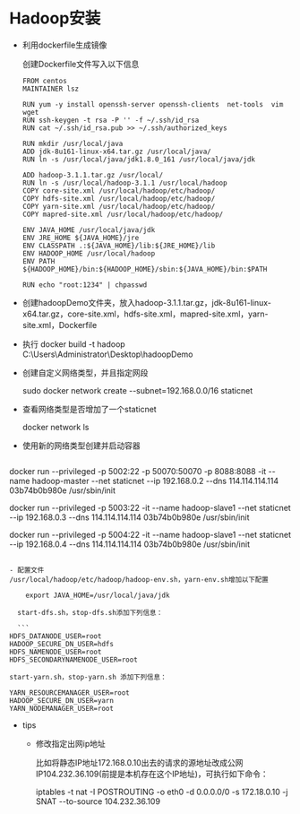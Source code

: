 # Hadoop安装

- 利用dockerfile生成镜像

    创建Dockerfile文件写入以下信息
	
    ```
    FROM centos
    MAINTAINER lsz
    
    RUN yum -y install openssh-server openssh-clients  net-tools  vim wget
    RUN ssh-keygen -t rsa -P '' -f ~/.ssh/id_rsa
    RUN cat ~/.ssh/id_rsa.pub >> ~/.ssh/authorized_keys
    
    RUN mkdir /usr/local/java
    ADD jdk-8u161-linux-x64.tar.gz /usr/local/java/
    RUN ln -s /usr/local/java/jdk1.8.0_161 /usr/local/java/jdk
    
    ADD hadoop-3.1.1.tar.gz /usr/local/
    RUN ln -s /usr/local/hadoop-3.1.1 /usr/local/hadoop
    COPY core-site.xml /usr/local/hadoop/etc/hadoop/
    COPY hdfs-site.xml /usr/local/hadoop/etc/hadoop/
    COPY yarn-site.xml /usr/local/hadoop/etc/hadoop/
    COPY mapred-site.xml /usr/local/hadoop/etc/hadoop/
    
    ENV JAVA_HOME /usr/local/java/jdk
    ENV JRE_HOME ${JAVA_HOME}/jre
    ENV CLASSPATH .:${JAVA_HOME}/lib:${JRE_HOME}/lib
    ENV HADOOP_HOME /usr/local/hadoop
    ENV PATH ${HADOOP_HOME}/bin:${HADOOP_HOME}/sbin:${JAVA_HOME}/bin:$PATH
    
	RUN echo "root:1234" | chpasswd        
	```
	
- 创建hadoopDemo文件夹，放入hadoop-3.1.1.tar.gz，jdk-8u161-linux-x64.tar.gz，core-site.xml，hdfs-site.xml，mapred-site.xml，yarn-site.xml，Dockerfile


- 执行 docker build -t hadoop  C:\Users\Administrator\Desktop\hadoopDemo

- 创建自定义网络类型，并且指定网段

    sudo docker network create --subnet=192.168.0.0/16 staticnet

- 查看网络类型是否增加了一个staticnet

    docker network ls

- 使用新的网络类型创建并启动容器

	```
docker run --privileged -p 5002:22 -p 50070:50070 -p 8088:8088 -it --name hadoop-master  --net staticnet --ip 192.168.0.2 --dns 114.114.114.114 03b74b0b980e /usr/sbin/init
  
  docker run --privileged -p 5003:22 -it --name hadoop-slave1  --net staticnet --ip 192.168.0.3 --dns 114.114.114.114 03b74b0b980e /usr/sbin/init
       
  docker run --privileged -p 5004:22 -it --name hadoop-slave1  --net staticnet --ip 192.168.0.4 --dns 114.114.114.114 03b74b0b980e /usr/sbin/init
  ```

- 配置文件
/usr/local/hadoop/etc/hadoop/hadoop-env.sh，yarn-env.sh增加以下配置

      export JAVA_HOME=/usr/local/java/jdk
	
	start-dfs.sh，stop-dfs.sh添加下列信息：

	```
  HDFS_DATANODE_USER=root
  HADOOP_SECURE_DN_USER=hdfs
  HDFS_NAMENODE_USER=root
  HDFS_SECONDARYNAMENODE_USER=root
  ```
  
    start-yarn.sh，stop-yarn.sh 添加下列信息：
  
  ```
  YARN_RESOURCEMANAGER_USER=root
  HADOOP_SECURE_DN_USER=yarn
  YARN_NODEMANAGER_USER=root
  ```


- tips

    - 修改指定出网ip地址

	  比如将静态IP地址172.168.0.10出去的请求的源地址改成公网IP104.232.36.109(前提是本机存在这个IP地址)，可执行如下命令：
	
	  iptables -t nat -I POSTROUTING -o eth0 -d  0.0.0.0/0 -s 172.18.0.10  -j SNAT --to-source 104.232.36.109

